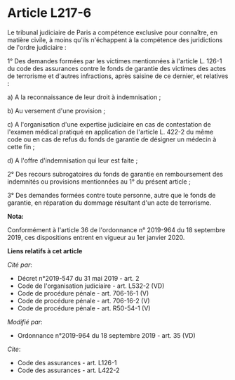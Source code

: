 # Article L217-6

Le   tribunal judiciaire de Paris a compétence exclusive pour connaître, en matière civile, à moins qu'ils n'échappent à la
compétence des juridictions de l'ordre judiciaire : 

1° Des demandes formées par les victimes mentionnées à l'article L. 126-1 du code des assurances contre le fonds de garantie
des victimes des actes de terrorisme et d'autres infractions, après saisine de ce dernier, et relatives : 

a) A la reconnaissance de leur droit à indemnisation ; 

b) Au versement d'une provision ; 

c) A l'organisation d'une expertise judiciaire en cas de contestation de l'examen médical pratiqué en application de
l'article L. 422-2 du même code ou en cas de refus du fonds de garantie de désigner un médecin à cette fin ; 

d) A l'offre d'indemnisation qui leur est faite ; 

2° Des recours subrogatoires du fonds de garantie en remboursement des indemnités ou provisions mentionnées au 1° du présent
article ; 

3° Des demandes formées contre toute personne, autre que le fonds de garantie, en réparation du dommage résultant d'un acte
de terrorisme.

**Nota:**

Conformément à l'article 36 de l'ordonnance n° 2019-964 du 18 septembre 2019, ces dispositions entrent en vigueur au 1er
janvier 2020.

**Liens relatifs à cet article**

_Cité par_:

  - Décret n°2019-547 du 31 mai 2019 - art. 2
  - Code de l'organisation judiciaire - art. L532-2 (VD)
  - Code de procédure pénale - art. 706-16-1 (V)
  - Code de procédure pénale - art. 706-16-2 (V)
  - Code de procédure pénale - art. R50-54-1 (V)

_Modifié par_:

  - Ordonnance n°2019-964 du 18 septembre 2019 - art. 35 (VD)

_Cite_:

  - Code des assurances - art. L126-1
  - Code des assurances - art. L422-2
